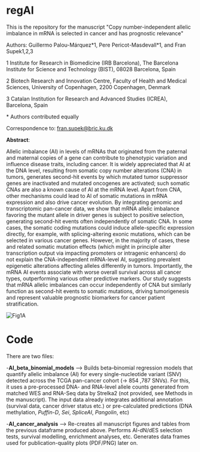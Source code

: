 # regAI

This is the repository for the manuscript "Copy number-independent allelic imbalance in mRNA is selected in cancer and has prognostic relevance"

Authors: Guillermo Palou-Márquez\*1, Pere Pericot-Masdevall\*1, and Fran Supek1,2,3

1 Institute for Research in Biomedicine (IRB Barcelona), The Barcelona Institute for Science and Technology (BIST), 08028 Barcelona, Spain

2 Biotech Research and Innovation Centre, Faculty of Health and Medical Sciences, University of Copenhagen, 2200 Copenhagen, Denmark

3 Catalan Institution for Research and Advanced Studies (ICREA), Barcelona, Spain

\* Authors contributed equally

Correspondence to: fran.supek@bric.ku.dk 

**Abstract**:

Allelic imbalance (AI) in levels of mRNAs that originated from the paternal and maternal copies of a gene can contribute to phenotypic variation and influence disease traits, including cancer. It is widely appreciated that AI at the DNA level, resulting from somatic copy number alterations (CNA) in tumors, generates second-hit events by which mutated tumor suppressor genes are inactivated and mutated oncogenes are activated; such somatic CNAs are also a known cause of AI at the mRNA level. Apart from CNA, other mechanisms could lead to AI of somatic mutations in mRNA expression and also drive cancer evolution. By integrating genomic and transcriptomic pan-cancer data, we show that mRNA allelic imbalance favoring the mutant allele in driver genes is subject to positive selection, generating second-hit events often independently of somatic CNA. In some cases, the somatic coding mutations could induce allele-specific expression directly, for example, with splicing-altering exonic mutations, which can be selected in various cancer genes. However, in the majority of cases, these and related somatic mutation effects (which might in principle alter transcription output via impacting promoters or intragenic enhancers) do not explain the CNA-independent mRNA-level AI, suggesting prevalent epigenetic alterations affecting alleles differently in tumors. Importantly, the mRNA AI events associate with worse overall survival across all cancer types, outperforming various other predictive markers. Our study suggests that mRNA allelic imbalances can occur independently of CNA but similarly function as second-hit events to somatic mutations, driving tumorigenesis and represent valuable prognostic biomarkers for cancer patient stratification.

![Fig1A](https://github.com/user-attachments/assets/4d0759bc-1e86-48ef-865a-ab4368c18d54)

# Code

There are two files:

-**AI_beta_binomial_models** --> Builds beta–binomial regression models that quantify allelic imbalance (AI) for every single-nucleotide variant (SNV) detected across the TCGA pan-cancer cohort (-> 854 ,787 SNVs). For this, it uses a pre-processed DNA- and RNA-level allele counts generated from matched WES and RNA-Seq data by Strelka2 (not provided, see Methods in the manuscript). The input data already integrates additional annotation (survival data, cancer driver status etc.) or pre-calculated predictions (DNA methylation, _Puffin-D_, _Sei_, _SpliceAI_, _Pangolin_, etc)

-**AI_cancer_analysis** --> Re-creates all manuscript figures and tables from the previous dataframe produced above. Performs AI-dN/dES selection tests, survival modelling, enrichment analyses, etc. Generates data frames used for publication-quality plots (PDF/PNG) later on.





